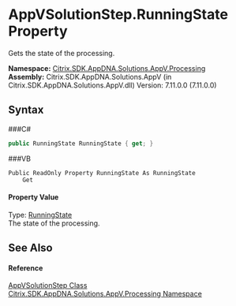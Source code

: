 # AppVSolutionStep.RunningState Property 
 

Gets the state of the processing.

**Namespace:**&nbsp;<a href="N_Citrix_SDK_AppDNA_Solutions_AppV_Processing">Citrix.SDK.AppDNA.Solutions.AppV.Processing</a><br />**Assembly:**&nbsp;Citrix.SDK.AppDNA.Solutions.AppV (in Citrix.SDK.AppDNA.Solutions.AppV.dll) Version: 7.11.0.0 (7.11.0.0)

## Syntax

###C#
```csharp
public RunningState RunningState { get; }
```

###VB
```vbnet
Public ReadOnly Property RunningState As RunningState
	Get
```


#### Property Value
Type: <a href="T_Citrix_SDK_AppDNA_RunningState">RunningState</a><br />The state of the processing.

## See Also


#### Reference
<a href="T_Citrix_SDK_AppDNA_Solutions_AppV_Processing_AppVSolutionStep">AppVSolutionStep Class</a><br /><a href="N_Citrix_SDK_AppDNA_Solutions_AppV_Processing">Citrix.SDK.AppDNA.Solutions.AppV.Processing Namespace</a><br />